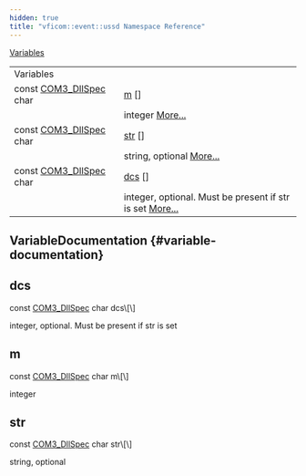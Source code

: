 ```yaml
---
hidden: true
title: "vficom::event::ussd Namespace Reference"
---
```


[Variables](#var-members)

|  |  |
|----|----|
| Variables |  |
| const <a href="libcom3_8h.md#af8173355d81a442e8fec1ebd507e3a36">COM3_DllSpec</a> char  | [m](#a348a7029a12a56793a401845e7473af8) \[\] |
|   | integer [More\...](#a348a7029a12a56793a401845e7473af8)<br/> |
| const <a href="libcom3_8h.md#af8173355d81a442e8fec1ebd507e3a36">COM3_DllSpec</a> char  | [str](#aa2ad567d2728772e7ce46242b9f5e83a) \[\] |
|   | string, optional [More\...](#aa2ad567d2728772e7ce46242b9f5e83a)<br/> |
| const <a href="libcom3_8h.md#af8173355d81a442e8fec1ebd507e3a36">COM3_DllSpec</a> char  | [dcs](#ac45b0e198aed51eba7ed7e5085177d7b) \[\] |
|   | integer, optional. Must be present if str is set [More\...](#ac45b0e198aed51eba7ed7e5085177d7b)<br/> |

## VariableDocumentation {#variable-documentation}

## dcs <a href="#ac45b0e198aed51eba7ed7e5085177d7b" id="ac45b0e198aed51eba7ed7e5085177d7b"></a>

<p>const <a href="libcom3_8h.md#af8173355d81a442e8fec1ebd507e3a36">COM3_DllSpec</a> char dcs\[\]</p>

integer, optional. Must be present if str is set

## m <a href="#a348a7029a12a56793a401845e7473af8" id="a348a7029a12a56793a401845e7473af8"></a>

<p>const <a href="libcom3_8h.md#af8173355d81a442e8fec1ebd507e3a36">COM3_DllSpec</a> char m\[\]</p>

integer

## str <a href="#aa2ad567d2728772e7ce46242b9f5e83a" id="aa2ad567d2728772e7ce46242b9f5e83a"></a>

<p>const <a href="libcom3_8h.md#af8173355d81a442e8fec1ebd507e3a36">COM3_DllSpec</a> char str\[\]</p>

string, optional
